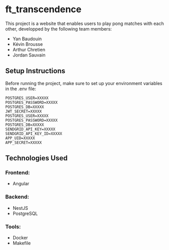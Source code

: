 
# ft_transcendence

This project is a website that enables users to play pong matches with each other, developped by the following team members:

- Yan Baudouin
- Kévin Brousse
- Arthur Chretien
- Jordan Sauvain

## Setup Instructions

Before running the project, make sure to set up your environment variables in the .env file:

```
POSTGRES_USER=XXXXX
POSTGRES_PASSWORD=XXXXX
POSTGRES_DB=XXXXX
JWT_SECRET=XXXXX
POSTGRES_USER=XXXXX
POSTGRES_PASSWORD=XXXXX
POSTGRES_DB=XXXXX
SENDGRID_API_KEY=XXXXX
SENDGRID_API_KEY_ID=XXXXX
APP_UID=XXXXX
APP_SECRET=XXXXX
```

## Technologies Used

### Frontend:
- Angular

### Backend:
- NestJS
- PostgreSQL

### Tools:
- Docker
- Makefile
